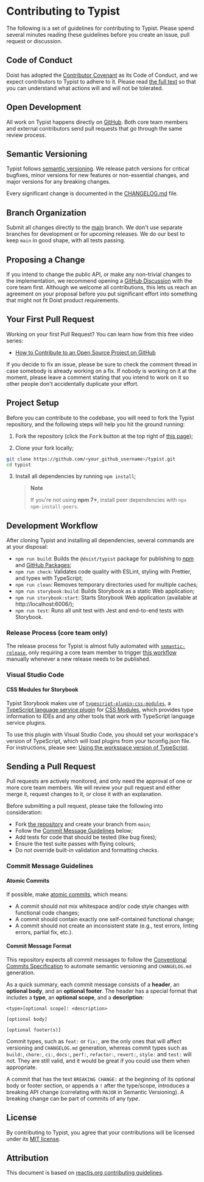 # Contributing to Typist

The following is a set of guidelines for contributing to Typist. Please spend several minutes reading these guidelines before you create an issue, pull request or discussion.

## Code of Conduct

Doist has adopted the [Contributor Covenant](https://www.contributor-covenant.org/) as its Code of Conduct, and we expect contributors to Typist to adhere to it. Please read [the full text](https://github.com/doist/typist/blob/main/CODE_OF_CONDUCT.md) so that you can understand what actions will and will not be tolerated.

## Open Development

All work on Typist happens directly on [GitHub](https://github.com/Doist/typist). Both core team members and external contributors send pull requests that go through the same review process.

## Semantic Versioning

Typist follows [semantic versioning](https://semver.org/). We release patch versions for critical bugfixes, minor versions for new features or non-essential changes, and major versions for any breaking changes.

Every significant change is documented in the [CHANGELOG.md](CHANGELOG.md) file.

## Branch Organization

Submit all changes directly to the [main](https://github.com/doist/typist/tree/main) branch. We don't use separate branches for development or for upcoming releases. We do our best to keep `main` in good shape, with all tests passing.

## Proposing a Change

If you intend to change the public API, or make any non-trivial changes to the implementation, we recommend opening a [GitHub Discussion](https://github.com/doist/typist/discussions) with the core team first. Although we welcome all contributions, this lets us reach an agreement on your proposal before you put significant effort into something that might not fit Doist product requirements.

## Your First Pull Request

Working on your first Pull Request? You can learn how from this free video series:

- [How to Contribute to an Open Source Project on GitHub](https://egghead.io/courses/how-to-contribute-to-an-open-source-project-on-github)

If you decide to fix an issue, please be sure to check the comment thread in case somebody is already working on a fix. If nobody is working on it at the moment, please leave a comment stating that you intend to work on it so other people don't accidentally duplicate your effort.

## Project Setup

Before you can contribute to the codebase, you will need to fork the Typist repository, and the following steps will help you hit the ground running:

1. Fork the repository (click the <kbd>Fork</kbd> button at the top right of [this page](https://github.com/doist/typist));

2. Clone your fork locally;

```sh
git clone https://github.com/<your_github_username>/typist.git
cd typist
```

3. Install all dependencies by running `npm install`;

    > **Note**
    >
    > If you're not using **npm 7+**, install peer dependencies with `npx npm-install-peers`.

## Development Workflow

After cloning Typist and installing all dependencies, several commands are at your disposal:

- `npm run build`: Builds the `@doist/typist` package for publishing to [npm](https://www.npmjs.com/) and [GitHub Packages](https://github.com/orgs/Doist/packages?repo_name=typist);
- `npm run check`: Validates code quality with ESLint, styling with Prettier, and types with TypeScript;
- `npm run clean`: Removes temporary directories used for multiple caches;
- `npm run storybook:build`: Builds Storybook as a static Web application;
- `npm run storybook:start`: Starts Storybook Web application (available at http://localhost:6006/);
- `npm run test`: Runs all unit test with Jest and end-to-end tests with Storybook.

### Release Process (core team only)

The release process for Typist is almost fully automated with [`semantic-release`](https://github.com/semantic-release/semantic-release), only requiring a core team member to trigger [this workflow](https://github.com/Doist/typist/actions/workflows/publish-typist-package-release.yml) manually whenever a new release needs to be published.

### Visual Studio Code

#### CSS Modules for Storybook

Typist Storybook makes use of [`typescript-plugin-css-modules`](https://github.com/mrmckeb/typescript-plugin-css-modules), a [TypeScript language service plugin](https://github.com/Microsoft/TypeScript/wiki/Writing-a-Language-Service-Plugin) for [CSS Modules](https://github.com/css-modules/css-modules), which provides type information to IDEs and any other tools that work with TypeScript language service plugins.

To use this plugin with Visual Studio Code, you should set your workspace's version of TypeScript, which will load plugins from your tsconfig.json file. For instructions, please see: [Using the workspace version of TypeScript](https://code.visualstudio.com/docs/typescript/typescript-compiling#_using-the-workspace-version-of-typescript).

## Sending a Pull Request

Pull requests are actively monitored, and only need the approval of one or more core team members. We will review your pull request and either merge it, request changes to it, or close it with an explanation.

Before submitting a pull request, please take the following into consideration:

- Fork [the repository](https://github.com/doist/typist) and create your branch from `main`;
- Follow the [Commit Message Guidelines](#commit-message-guidelines) below;
- Add tests for code that should be tested (like bug fixes);
- Ensure the test suite passes with flying colours;
- Do not override built-in validation and formatting checks.

### Commit Message Guidelines

#### Atomic Commits

If possible, make [atomic commits](https://en.wikipedia.org/wiki/Atomic_commit), which means:

- A commit should not mix whitespace and/or code style changes with functional code changes;
- A commit should contain exactly one self-contained functional change;
- A commit should not create an inconsistent state (e.g., test errors, linting errors, partial fix, etc.).

#### Commit Message Format

This repository expects all commit messages to follow the [Conventional Commits Specification](https://www.conventionalcommits.org/) to automate semantic versioning and `CHANGELOG.md` generation.

As a quick summary, each commit message consists of a **header**, an **optional body**, and an **optional footer**. The header has a special format that includes a **type**, an **optional scope**, and a **description**:

```
<type>[optional scope]: <description>

[optional body]

[optional footer(s)]
```

Commit types, such as `feat:` or `fix:`, are the only ones that will affect versioning and `CHANGELOG.md` generation, whereas commit types such as `build:`, `chore:`, `ci:`, `docs:`, `perf:`, `refactor:`, `revert:`, `style:` and `test:` will not. They are still valid, and it would be great if you could use them when appropriate.

A commit that has the text `BREAKING CHANGE:` at the beginning of its optional body or footer section, or appends a `!` after the type/scope, introduces a breaking API change (correlating with `MAJOR` in Semantic Versioning). A breaking change can be part of commits of any _type_.

## License

By contributing to Typist, you agree that your contributions will be licensed under its [MIT license](LICENSE).

## Attribution

This document is based on [reactjs.org contributing guidelines](https://reactjs.org/docs/how-to-contribute.html).
